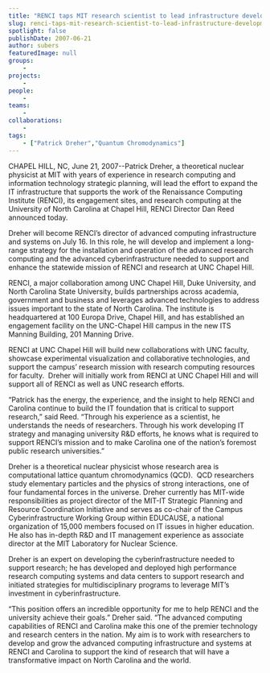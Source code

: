 ```yaml
---
title: "RENCI taps MIT research scientist to lead infrastructure development efforts"
slug: renci-taps-mit-research-scientist-to-lead-infrastructure-development-efforts
spotlight: false
publishDate: 2007-06-21
author: subers
featuredImage: null
groups:
    - 
projects:
    - 
people:
    - 
teams: 
    - 
collaborations:
    - 
tags:
    - ["Patrick Dreher","Quantum Chromodynamics"]
---
```

CHAPEL HILL, NC, June 21, 2007--Patrick Dreher, a theoretical nuclear physicist at MIT with years of experience in research computing and information technology strategic planning, will lead the effort to expand the IT infrastructure that supports the work of the Renaissance Computing Institute (RENCI), its engagement sites, and research computing at the University of North Carolina at Chapel Hill, RENCI Director Dan Reed announced today.

<!--more-->

Dreher will become RENCI’s director of advanced computing infrastructure and systems on July 16. In this role, he will develop and implement a long-range strategy for the installation and operation of the advanced research computing and the advanced cyberinfrastructure needed to support and enhance the statewide mission of RENCI and research at UNC Chapel Hill.

RENCI, a major collaboration among UNC Chapel Hill, Duke University, and North Carolina State University, builds partnerships across academia, government and business and leverages advanced technologies to address issues important to the state of North Carolina. The institute is headquartered at 100 Europa Drive, Chapel Hill, and has established an engagement facility on the UNC-Chapel Hill campus in the new ITS Manning Building, 201 Manning Drive.

RENCI at UNC Chapel Hill will build new collaborations with UNC faculty, showcase experimental visualization and collaborative technologies, and support the campus’ research mission with research computing resources for faculty.  Dreher will initially work from RENCI at UNC Chapel Hill and will support all of RENCI as well as UNC research efforts.

“Patrick has the energy, the experience, and the insight to help RENCI and Carolina continue to build the IT foundation that is critical to support research,” said Reed. “Through his experience as a scientist, he understands the needs of researchers. Through his work developing IT strategy and managing university R&amp;D efforts, he knows what is required to support RENCI’s mission and to make Carolina one of the nation’s foremost public research universities.”

Dreher is a theoretical nuclear physicist whose research area is computational lattice quantum chromodynamics (QCD).  QCD researchers study elementary particles and the physics of strong interactions, one of four fundamental forces in the universe. Dreher currently has MIT-wide responsibilities as project director of the MIT-IT Strategic Planning and Resource Coordination Initiative and serves as co-chair of the Campus Cyberinfrastructure Working Group within EDUCAUSE, a national organization of 15,000 members focused on IT issues in higher education. He also has in-depth R&amp;D and IT management experience as associate director at the MIT Laboratory for Nuclear Science.

Dreher is an expert on developing the cyberinfrastructure needed to support research; he has developed and deployed high performance research computing systems and data centers to support research and initiated strategies for multidisciplinary programs to leverage MIT’s investment in cyberinfrastructure.

“This position offers an incredible opportunity for me to help RENCI and the university achieve their goals.” Dreher said. “The advanced computing capabilities of RENCI and Carolina make this one of the premier technology and research centers in the nation. My aim is to work with researchers to develop and grow the advanced computing infrastructure and systems at RENCI and Carolina to support the kind of research that will have a transformative impact on North Carolina and the world.
